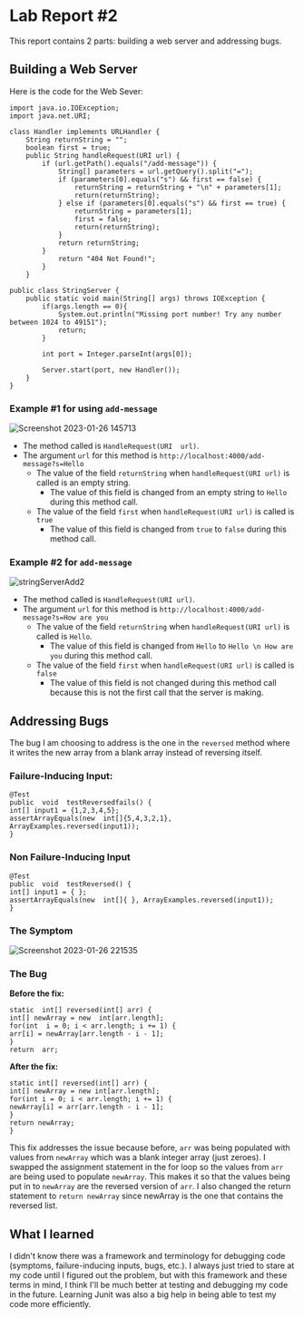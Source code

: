 # Lab Report #2
This report contains 2 parts: building a web server and addressing bugs.
## Building a Web Server
Here is the code for the Web Sever:
	
    
    import java.io.IOException;
    import java.net.URI;
    
    class Handler implements URLHandler {
        String returnString = "";
        boolean first = true;
        public String handleRequest(URI url) {
            if (url.getPath().equals("/add-message")) {
                String[] parameters = url.getQuery().split("=");
                if (parameters[0].equals("s") && first == false) {
                    returnString = returnString + "\n" + parameters[1];
                    return(returnString);
                } else if (parameters[0].equals("s") && first == true) {
                    returnString = parameters[1];
                    first = false;
                    return(returnString);
                }
                return returnString;
            }
                return "404 Not Found!";
            }
        }
    
    public class StringServer {
        public static void main(String[] args) throws IOException {
            if(args.length == 0){
                System.out.println("Missing port number! Try any number between 1024 to 49151");
                return;
            }
    
            int port = Integer.parseInt(args[0]);
    
            Server.start(port, new Handler());
        }
    }


### Example #1 for using `add-message`
![Screenshot 2023-01-26 145713](https://user-images.githubusercontent.com/56090826/214969456-5208427c-56e6-4968-98e3-a4ee40c9c46b.png)

 - The method called is `HandleRequest(URI  url)`.
 - The argument `url` for this method is `http://localhost:4000/add-message?s=Hello`
	 - The value of the field `returnString` when `handleRequest(URI url)` is called is an empty string.
		 - The value of this field is changed from an empty string to `Hello` during this method call.
	 - The value of the field `first` when `handleRequest(URI url)` is called is `true`
		 - The value of this field is changed from `true` to `false` during this method call.
### Example #2 for `add-message`
![stringServerAdd2](https://user-images.githubusercontent.com/56090826/214973838-ff92b705-7049-4b21-8bcc-0299a337e680.png)
 - The method called is `HandleRequest(URI url)`.
 - The argument `url` for this method is `http://localhost:4000/add-message?s=How are you`
	 - The value of the field `returnString` when `handleRequest(URI url)` is called is `Hello`.
		 - The value of this field is changed from `Hello` to `Hello \n How are you` during this method call.
	- The value of the field `first` when `handleRequest(URI url)` is called is `false`
		 - The value of this field is not changed during this method call because this is not the first call that the server is making.

## Addressing Bugs
The bug I am choosing to address is the one in the `reversed` method where it writes the new array from a blank array instead of reversing itself.
### Failure-Inducing Input:

    @Test
	public  void  testReversedfails() {
	int[] input1 = {1,2,3,4,5};
	assertArrayEquals(new  int[]{5,4,3,2,1}, ArrayExamples.reversed(input1));
	}
### Non Failure-Inducing Input

    @Test
	public  void  testReversed() {
	int[] input1 = { };
	assertArrayEquals(new  int[]{ }, ArrayExamples.reversed(input1));
	}
### The Symptom
![Screenshot 2023-01-26 221535](https://user-images.githubusercontent.com/56090826/215021706-4c6c59a6-ea4a-437e-a175-573e87c6233b.png)

### The Bug
**Before the fix:**

    static  int[] reversed(int[] arr) {
	int[] newArray = new  int[arr.length];
	for(int  i = 0; i < arr.length; i += 1) {
	arr[i] = newArray[arr.length - i - 1];
	}
	return  arr;
**After the fix:**

    static int[] reversed(int[] arr) {
	int[] newArray = new int[arr.length];
	for(int i = 0; i < arr.length; i += 1) {
	newArray[i] = arr[arr.length - i - 1];
	}
	return newArray;
	}
This fix addresses the issue because before, `arr` was being populated with values from `newArray` which was a blank integer array (just zeroes). I swapped the assignment statement in the for loop so the values from `arr` are being used to populate `newArray`. This makes it so that the values being put in to `newArray` are the reversed version of `arr`. I also changed the return statement to `return newArray` since newArray is the one that contains the reversed list.

## What I learned
I didn't know there was a framework and terminology for debugging code (symptoms, failure-inducing inputs, bugs, etc.). I always just tried to stare at my code until I figured out the problem, but with this framework and these terms in mind, I think I'll be much better at testing and debugging my code in the future. Learning Junit was also a big help in being able to test my code more efficiently.
